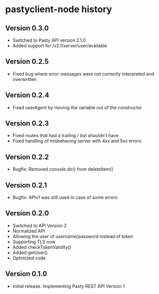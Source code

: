 pastyclient-node history
========================

Version 0.3.0
--------------
  * Switched to Pasty API version 2.1.0
  * Added support for /v2.1/server/user/available

Version 0.2.5
-------------
  * Fixed bug where error messages were not correctly interpreted and overwritten

Version 0.2.4
-------------
  * Fixed userAgent by moving the variable out of the constructor

Version 0.2.3
-------------
  * Fixed routes that had a trailing / but shouldn't have
  * Fixed handling of misbehaving server with 4xx and 5xx errors

Version 0.2.2
-------------
  * Bugfix: Removed console.dir() from deleteItem()

Version 0.2.1
-------------
  * Bugfix: APIv1 was still used in case of some errors

Version 0.2.0
-------------
  * Switched to API Version 2
  * Normalized API
  * Allowing the user of username/password instead of token
  * Supporting TLS now
  * Added checkTokenValidity()
  * Added getUser()
  * Optimized code

Version 0.1.0
-------------
  * Initial release. Implementing Pasty REST API Version 1
